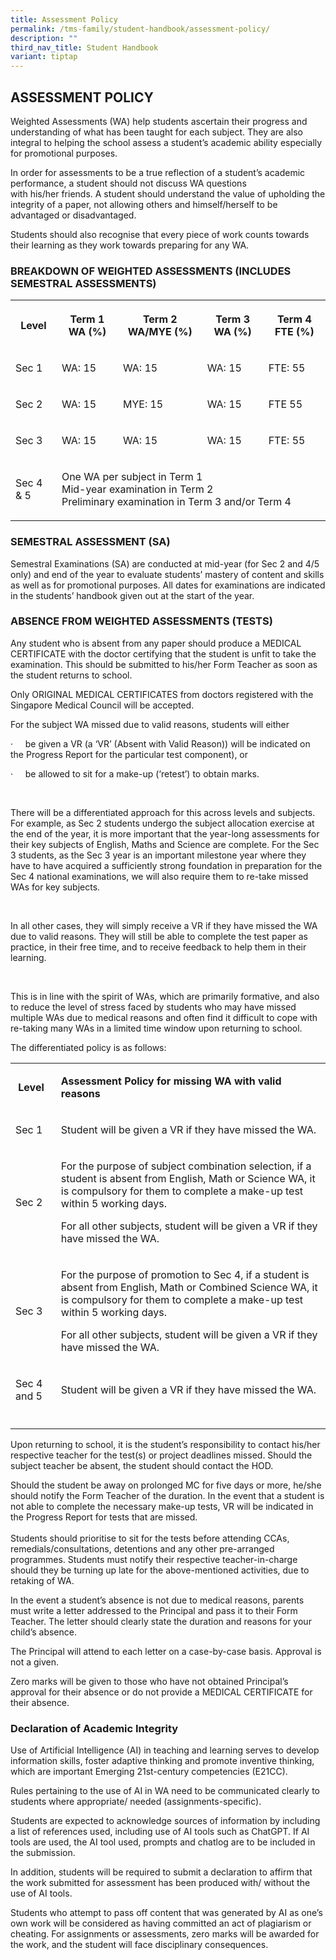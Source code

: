 ```yaml
---
title: Assessment Policy
permalink: /tms-family/student-handbook/assessment-policy/
description: ""
third_nav_title: Student Handbook
variant: tiptap
---
```

<h2>ASSESSMENT POLICY</h2>
<p>Weighted Assessments (WA) help&nbsp;students ascertain their&nbsp;progress
and understanding&nbsp;of what has been taught for each subject. They are
also integral to helping the school assess a student’s academic ability
especially for promotional purposes.</p>
<p>In order for&nbsp;assessments to be a true reflection of a student’s academic
performance, a student should&nbsp;not discuss&nbsp;WA&nbsp;questions with&nbsp;his/her&nbsp;friends.
A student should understand the&nbsp;value of upholding the integrity&nbsp;of
a paper, not allowing others and&nbsp;himself/herself&nbsp;to be advantaged
or disadvantaged.</p>
<p>Students&nbsp;should also&nbsp;recognise&nbsp;that&nbsp;every piece of
work counts&nbsp;towards their learning&nbsp;as&nbsp;they work towards
preparing for any&nbsp;WA.</p>
<h3>BREAKDOWN OF WEIGHTED ASSESSMENTS&nbsp;(INCLUDES SEMESTRAL ASSESSMENTS)</h3>
<table style="minWidth: 125px">
<colgroup>
<col>
<col>
<col>
<col>
<col>
</colgroup>
<tbody>
<tr>
<th rowspan="1" colspan="1">
<p><strong>Level</strong>
</p>
</th>
<th rowspan="1" colspan="1">
<p><strong>Term 1 WA (%)</strong>
</p>
</th>
<th rowspan="1" colspan="1">
<p><strong>Term 2 WA/MYE (%)</strong>
</p>
</th>
<th rowspan="1" colspan="1">
<p><strong>Term 3 WA (%)</strong>
</p>
</th>
<th rowspan="1" colspan="1">
<p><strong>Term 4 FTE (%)</strong>
</p>
</th>
</tr>
<tr>
<td rowspan="1" colspan="1">
<p>Sec 1</p>
</td>
<td rowspan="1" colspan="1">
<p>WA: 15</p>
</td>
<td rowspan="1" colspan="1">
<p>WA: 15</p>
</td>
<td rowspan="1" colspan="1">
<p>WA: 15</p>
</td>
<td rowspan="1" colspan="1">
<p>FTE: 55</p>
</td>
</tr>
<tr>
<td rowspan="1" colspan="1">
<p>Sec 2</p>
</td>
<td rowspan="1" colspan="1">
<p>WA: 15</p>
</td>
<td rowspan="1" colspan="1">
<p>MYE: 15</p>
</td>
<td rowspan="1" colspan="1">
<p>WA: 15</p>
</td>
<td rowspan="1" colspan="1">
<p>FTE 55</p>
</td>
</tr>
<tr>
<td rowspan="1" colspan="1">
<p>Sec 3</p>
</td>
<td rowspan="1" colspan="1">
<p>WA: 15</p>
</td>
<td rowspan="1" colspan="1">
<p>WA: 15</p>
</td>
<td rowspan="1" colspan="1">
<p>WA: 15</p>
</td>
<td rowspan="1" colspan="1">
<p>FTE: 55</p>
</td>
</tr>
<tr>
<td rowspan="1" colspan="1">
<p>Sec 4 &amp; 5</p>
</td>
<td rowspan="1" colspan="4">
<p>One WA per subject in Term 1
<br>Mid-year examination in Term 2
<br>Preliminary examination in Term 3 and/or Term 4</p>
</td>
</tr>
</tbody>
</table>
<h3>SEMESTRAL&nbsp;ASSESSMENT (SA)</h3>
<p>Semestral&nbsp;Examinations (SA) are conducted at&nbsp;mid-year&nbsp;(for
Sec 2 and&nbsp;4/5 only)&nbsp;and end of the year to evaluate students’
mastery of content and skills as well as for promotional purposes. All
dates for examinations are indicated in the students’ handbook given out
at the start of the year.</p>
<h3>ABSENCE FROM WEIGHTED ASSESSMENTS (TESTS)</h3>
<p>Any student who is absent from any paper should produce a MEDICAL CERTIFICATE
with the doctor certifying that the student is unfit to take the examination.
This should be submitted to his/her Form Teacher as soon as the student
returns to school.</p>
<p>Only ORIGINAL MEDICAL CERTIFICATES from doctors registered with the Singapore
Medical Council will be accepted.</p>
<p>For the subject WA missed due to valid reasons, students will either</p>
<p>·&nbsp;&nbsp;&nbsp;&nbsp; be given a VR (a ‘VR’ (Absent with Valid Reason))
will be indicated on the Progress Report for the particular test component),
or</p>
<p>·&nbsp;&nbsp;&nbsp;&nbsp; be allowed to sit for a make-up (‘retest’) to
obtain marks.</p>
<p>&nbsp;</p>
<p>There will be a differentiated approach for this across levels and subjects.
For example, as Sec 2 students undergo the subject allocation exercise
at the end of the year, it is more important that the year-long assessments
for their key subjects of English, Maths and Science are complete. For
the Sec 3 students, as the Sec 3 year is an important milestone year where
they have to have acquired a sufficiently strong foundation in preparation
for the Sec 4 national examinations, we will also require them to re-take
missed WAs for key subjects.</p>
<p>&nbsp;</p>
<p>In all other cases, they will simply receive a VR if they have missed
the WA due to valid reasons. They will still be able to complete the test
paper as practice, in their free time, and to receive feedback to help
them in their learning.</p>
<p>&nbsp;</p>
<p>This is in line with the spirit of WAs, which are primarily formative,
and also to reduce the level of stress faced by students who may have missed
multiple WAs due to medical reasons and often find it difficult to cope
with re-taking many WAs in a limited time window upon returning to school.</p>
<p></p>
<p>The differentiated policy is as follows:</p>
<table style="minWidth: 50px">
<colgroup>
<col>
<col>
</colgroup>
<tbody>
<tr>
<td rowspan="1" colspan="1">
<p><strong>&nbsp;Level</strong>
</p>
</td>
<td rowspan="1" colspan="1">
<p><strong>Assessment Policy for missing WA with valid reasons</strong>
</p>
</td>
</tr>
<tr>
<td rowspan="1" colspan="1">
<p>Sec 1</p>
</td>
<td rowspan="1" colspan="1">
<p>Student will be given a VR if they have missed the WA.</p>
</td>
</tr>
<tr>
<td rowspan="1" colspan="1">
<p>Sec 2</p>
</td>
<td rowspan="1" colspan="1">
<p>For the purpose of subject combination selection, if a student is absent
from English, Math or Science WA, it is compulsory for them to complete
a make-up test within 5 working days.&nbsp;&nbsp;</p>
<p>For all other subjects, student will be given a VR if they have missed
the WA.</p>
</td>
</tr>
<tr>
<td rowspan="1" colspan="1">
<p>Sec 3</p>
</td>
<td rowspan="1" colspan="1">
<p>For the purpose of promotion to Sec 4, if a student is absent from English,
Math or Combined Science WA, it is compulsory for them to complete a make-up
test within 5 working days.&nbsp;&nbsp;</p>
<p>For all other subjects, student will be given a VR if they have missed
the WA.</p>
</td>
</tr>
<tr>
<td rowspan="1" colspan="1">
<p>Sec 4 and 5</p>
</td>
<td rowspan="1" colspan="1">
<p>Student will be given a VR if they have missed the WA.</p>
</td>
</tr>
<tr>
<td rowspan="1" colspan="1">
<p></p>
</td>
<td rowspan="1" colspan="1">
<p></p>
</td>
</tr>
</tbody>
</table>
<p></p>
<p>Upon returning to school, it is the student’s responsibility to contact
his/her respective teacher for the test(s) or project deadlines missed.
Should the subject teacher be absent, the student should contact the HOD.</p>
<p></p>
<p>Should the student be away on prolonged MC for five days or more, he/she
should notify the Form Teacher of the duration. In the event that a student
is not able to complete the necessary make-up tests, VR will be indicated
in the Progress Report for tests that are missed.
<br>
<br>Students should prioritise to sit for the tests before attending CCAs,
remedials/consultations, detentions and any other pre-arranged programmes.
Students must notify their respective teacher-in-charge should they be
turning up late for the above-mentioned activities, due to retaking of
WA.</p>
<p></p>
<p>In&nbsp;the event&nbsp;a&nbsp;student’s absence is not due to medical
reasons, parents must write a letter addressed to the Principal and pass
it to their Form Teacher. The letter should clearly state the duration
and reasons for your child’s absence.</p>
<p></p>
<p>The Principal will attend to each letter on a case-by-case&nbsp;basis.&nbsp;Approval
is not a&nbsp;given.</p>
<p></p>
<p>Zero&nbsp;marks will be given to those who have not obtained Principal’s
approval for their&nbsp;absence&nbsp;or do not provide a MEDICAL CERTIFICATE
for their absence.</p>
<p></p>
<h3><strong>Declaration of Academic Integrity</strong></h3>
<p>Use of Artificial Intelligence (AI) in teaching and learning serves to
develop information skills, foster adaptive thinking and promote inventive
thinking, which are important Emerging 21st-century competencies (E21CC).</p>
<p>Rules pertaining to the use of AI in WA need to be communicated clearly
to students where appropriate/ needed (assignments-specific).</p>
<p>Students are expected to acknowledge sources of information by including
a list of references used, including use of AI tools such as ChatGPT. If
AI tools are used, the AI tool used, prompts and chatlog are to be included
in the submission.</p>
<p>In addition, students will be required to submit a declaration to affirm
that the work submitted for assessment has been produced with/ without
the use of AI tools.</p>
<p>Students who attempt to pass off content that was generated by AI as one’s
own work will be considered as having committed an act of plagiarism or
cheating. For assignments or assessments, zero marks will be awarded for
the work, and the student will face disciplinary consequences.</p>
<p></p>